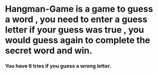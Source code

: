 # Hangman-Game is a game to guess a word , you need to enter a guess letter if your guess was true , you would guess again to complete the secret word and win.
### You have 6 tries if you guess a wrong letter.
